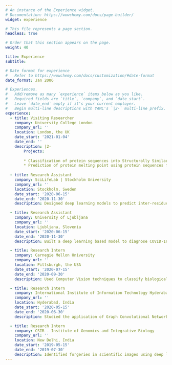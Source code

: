 ```yaml
---
# An instance of the Experience widget.
# Documentation: https://wowchemy.com/docs/page-builder/
widget: experience

# This file represents a page section.
headless: true

# Order that this section appears on the page.
weight: 40

title: Experience
subtitle:

# Date format for experience
#   Refer to https://wowchemy.com/docs/customization/#date-format
date_format: Jan 2006

# Experiences.
#   Add/remove as many `experience` items below as you like.
#   Required fields are `title`, `company`, and `date_start`.
#   Leave `date_end` empty if it's your current employer.
#   Begin multi-line descriptions with YAML's `|2-` multi-line prefix.
experience:
  - title: Visiting Researcher
    company: University College London
    company_url: ''
    location: London, the UK
    date_start: '2021-01-04'
    date_end: ''
    description: |2-
        Projects:
        
        * Classification of protein sequences into Structurally Similar Groups (SSGs) using the data from CATH v4.3.0
        * Prediction of protein melting point using protein sequences from the BRENDA database
        
  - title: Research Assistant
    company: SciLifeLab | Stockholm University
    company_url: ''
    location: Stockholm, Sweden
    date_start: '2020-06-15'
    date_end: '2020-11-30'
    description: Designed deep learning models to predict inter-residue distances in a protein using features extracted from the Multiple Sequence Alignment (MSA)

  - title: Research Assistant
    company: University of Ljubljana
    company_url: ''
    location: Ljubljana, Slovenia
    date_start: '2020-06-15'
    date_end: '2020-11-30'
    description: Built a deep learning based model to diagnose COVID-19 from Chest X-Rays

  - title: Research Intern
    company: Carnegie Mellon University
    company_url: ''
    location: Pittsburgh, the USA
    date_start: '2020-07-15'
    date_end: '2020-09-30'
    description: Used Computer Vision techniques to classify biological molecules in a Cryo-ET tomogram

  - title: Research Intern
    company: International Institute of Information Technology Hyderabad
    company_url: ''
    location: Hyderabad, India
    date_start: '2020-05-15'
    date_end: '2020-06-30'
    description: Studied the application of Graph Convolutional Networks for repurposing drugs

  - title: Research Intern
    company: CSIR - Institute of Genomics and Integrative Biology
    company_url: ''
    location: New Delhi, India
    date_start: '2019-05-15'
    date_end: '2019-07-30'
    description: Identified forgeries in scientific images using deep learning techniques
---
```

